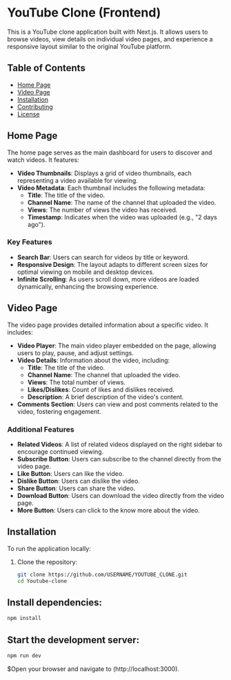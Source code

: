 # YouTube Clone (Frontend)

This is a YouTube clone application built with Next.js. It allows users to browse videos, view details on individual video pages, and experience a responsive layout similar to the original YouTube platform.

## Table of Contents

- [Home Page](#home-page)
- [Video Page](#video-page)
- [Installation](#installation)
- [Contributing](#contributing)
- [License](#license)

## Home Page

The home page serves as the main dashboard for users to discover and watch videos. It features:

- **Video Thumbnails**: Displays a grid of video thumbnails, each representing a video available for viewing.
- **Video Metadata**: Each thumbnail includes the following metadata:
  - **Title**: The title of the video.
  - **Channel Name**: The name of the channel that uploaded the video.
  - **Views**: The number of views the video has received.
  - **Timestamp**: Indicates when the video was uploaded (e.g., "2 days ago").

### Key Features

- **Search Bar**: Users can search for videos by title or keyword.
- **Responsive Design**: The layout adapts to different screen sizes for optimal viewing on mobile and desktop devices.
- **Infinite Scrolling**: As users scroll down, more videos are loaded dynamically, enhancing the browsing experience.

## Video Page

The video page provides detailed information about a specific video. It includes:

- **Video Player**: The main video player embedded on the page, allowing users to play, pause, and adjust settings.
- **Video Details**: Information about the video, including:
  - **Title**: The title of the video.
  - **Channel Name**: The channel that uploaded the video.
  - **Views**: The total number of views.
  - **Likes/Dislikes**: Count of likes and dislikes received.
  - **Description**: A brief description of the video's content.
- **Comments Section**: Users can view and post comments related to the video, fostering engagement.

### Additional Features

- **Related Videos**: A list of related videos displayed on the right sidebar to encourage continued viewing.
- **Subscribe Button**: Users can subscribe to the channel directly from the video page.
- **Like Button**: Users can like the video.
- **Dislike Button**: Users can dislike the video.
- **Share Button**: Users can share the video.
- **Download Button**: Users can download the video directly from the video page.
- **More Button**: Users can click to the know more about the video.


## Installation

To run the application locally:

1. Clone the repository:
   ```bash
   git clone https://github.com/USERNAME/YOUTUBE_CLONE.git
   cd Youtube-clone
   ```
## Install dependencies:

```bash
npm install
 ```
## Start the development server:

```bash
npm run dev
```
$Open your browser and navigate to (http://localhost:3000).